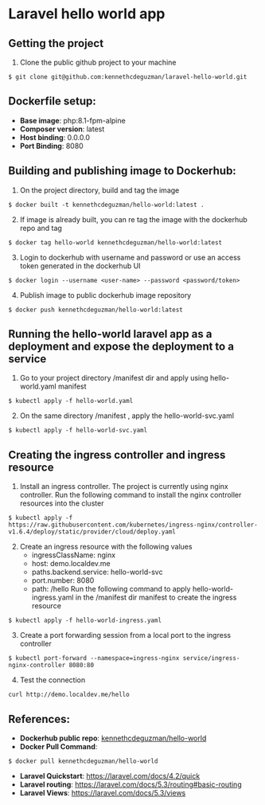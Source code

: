 # Laravel hello world app

## Getting the project
1. Clone the public github project to your machine
````
$ git clone git@github.com:kennethcdeguzman/laravel-hello-world.git
````
## Dockerfile setup:
- **Base image**: php:8.1-fpm-alpine
- **Composer version**: latest
- **Host binding**: 0.0.0.0
- **Port Binding**: 8080

## Building and publishing image to Dockerhub:
1. On the project directory, build and tag the image
````
$ docker built -t kennethcdeguzman/hello-world:latest .
````
2. If image is already built, you can re tag the image with the dockerhub repo and tag
````
$ docker tag hello-world kennethcdeguzman/hello-world:latest
````
3. Login to dockerhub with username and password or use an access token generated in the dockerhub UI

````
$ docker login --username <user-name> --password <password/token>
````
4. Publish image to public dockerhub image repository
````
$ docker push kennethcdeguzman/hello-world:latest
````

## Running the hello-world laravel app as a deployment and expose the deployment to a service

1. Go to your project directory /manifest dir and apply using hello-world.yaml manifest
````
$ kubectl apply -f hello-world.yaml
````
2. On the same directory /manifest , apply the hello-world-svc.yaml
````
$ kubectl apply -f hello-world-svc.yaml
````

## Creating the ingress controller and ingress resource

1. Install an ingress controller. The project is currently using nginx controller. Run the following command to install the nginx controller resources into the cluster
````
$ kubectl apply -f https://raw.githubusercontent.com/kubernetes/ingress-nginx/controller-v1.6.4/deploy/static/provider/cloud/deploy.yaml
````
2. Create an ingress resource with the following values
    - ingressClassName: nginx
    - host: demo.localdev.me
    - paths.backend.service: hello-world-svc
    - port.number: 8080
    - path: /hello
Run the following command to apply hello-world-ingress.yaml in the /manifest dir manifest to create the ingress resource
````
$ kubectl apply -f hello-world-ingress.yaml
````
3. Create a port forwarding session from a local port to the ingress controller
````
$ kubectl port-forward --namespace=ingress-nginx service/ingress-nginx-controller 8080:80
````
4. Test the connection
````
curl http://demo.localdev.me/hello
````
## References:
- **Dockerhub public repo**: [kennethcdeguzman/hello-world](https://hub.docker.com/r/kennethcdeguzman/hello-world)
- **Docker Pull Command**: 
````
$ docker pull kennethcdeguzman/hello-world
````
- **Laravel Quickstart**: https://laravel.com/docs/4.2/quick
- **Laravel routing**: https://laravel.com/docs/5.3/routing#basic-routing
- **Laravel Views**: https://laravel.com/docs/5.3/views